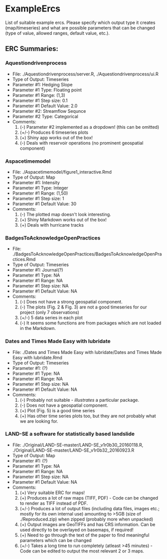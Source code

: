 # ExampleErcs
List of suitable example ercs. Please specify which output type it creates (map/timeseries) and what are possible parameters that can be changed (type of value, allowed ranges, default value, etc.).

## ERC Summaries:

### Aquestiondrivenprocess

* File: ./Aquestiondrivenprocess/server.R, ./Aquestiondrivenprocess/ui.R
* Type of Output: Timeseries
* Parameter #1: Hedging Slope
* Parameter #1 Type: Floating point
* Parameter #1 Range: (1,3)
* Parameter #1 Step size: 0.1
* Parameter #1 Default Value: 2.0
* Parameter #2: Streamflow Sequnce
* Parameter #2 Type: Categorical
* Comments:
  1. (-) Parameter #2 implemented as a dropdown! (this can be omitted)
  2. (+/-) Produces 6 timeseries plots
  3. (+) Shiny app works out of the box!
  4. (-) Deals with reservoir operations (no prominent geospatial component)

### Aspacetimemodel

* File: ./Aspacetimemodel/figure1_interactive.Rmd
* Type of Output: Map
* Parameter #1: Intensity
* Parameter #1 Type: Integer
* Parameter #1 Range: (1,50)
* Parameter #1 Step size: 1
* Parameter #1 Default Value: 30
* Comments:
  1. (-) The plotted map doesn't look interesting.
  2. (+) Shiny Markdown works out of the box!
  3. (+) Deals with hurricane tracks

### BadgesToAcknowledgeOpenPractices

* File: ./BadgesToAcknowledgeOpenPractices/BadgesToAcknowledgeOpenPractices.Rmd
* Type of Output: Timeseries
* Parameter #1: Journal(?)
* Parameter #1 Type: NA
* Parameter #1 Range: NA
* Parameter #1 Step size: NA
* Parameter #1 Default Value: NA
* Comments:
  1. (-) Does not have a strong geospatial component.
  2. (-) The plots (Fig. 2 & Fig. 3) are not a good timeseries for our project (only 7 observations)
  3. (+/-) 5 data series in each plot
  4. (-) It seems some functions are from packages which are not loaded in the Markdown.

### Dates and Times Made Easy with lubridate

* File: ./Dates and Times Made Easy with lubridate/Dates and Times Made Easy with lubridate.Rmd
* Type of Output: Timeseries
* Parameter #1: (?)
* Parameter #1 Type: NA
* Parameter #1 Range: NA
* Parameter #1 Step size: NA
* Parameter #1 Default Value: NA
* Comments:
  1. (-) Probably not suitable - *illustrates* a particular package.
  2. (-) Does not have a geospatial component.
  3. (+) Plot (Fig. 5) is a good time series
  4. (+) Has other time series plots too, but they are not probably what we are looking for.

### LAND-SE a software for statistically based landslide

* File: ./Original/LAND-SE-master/LAND-SE_v1r0b30_20160118.R, ./Original/LAND-SE-master/LAND-SE_v1r0b32_20160923.R
* Type of Output: Map
* Parameter #1: (?)
* Parameter #1 Type: NA
* Parameter #1 Range: NA
* Parameter #1 Step size: NA
* Parameter #1 Default Value: NA
* Comments:
  1. (+) Very suitable ERC for maps!
  2. (+) Produces a lot of raw maps (TIFF, PDF) - Code can be changed to render as TIFF instead of PDF.
  3. (+/-) Produces a lot of output files (including data files, images etc.; mostly for its own internal use) amounting to >5GB (size of ./Reproduced.zip) when zipped (probably more when unpacked)
  4. (+) Output images are GeoTIFFs and has CRS information. Can be used directly to be overlayed on basemaps, if required!
  5. (+) Need to go through the text of the paper to find meaningful parameters which can be changed
  6. (+/-) Takes a long time to run completely (atleast >45 minutes) - Code can be edited to output the most relevant 2 or 3 maps.
